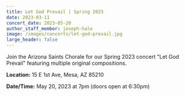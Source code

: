 ```yaml
---
title: Let God Prevail | Spring 2023
date: 2023-03-11
concert_date: 2023-05-20
author_staff_member: joseph-hale
image: /images/concerts/let-god-prevail.jpg
large_header: false
---
```


Join the Arizona Saints Chorale for our Spring 2023 concert "Let God Prevail"
featuring multiple original compositions.

**Location:** 15 E 1st Ave, Mesa, AZ 85210

**Date/Time:** May 20, 2023 at 7pm (doors open at 6:30pm)